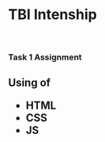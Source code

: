 <h1>TBI Intenship </h1><br>
<h3>Task 1 Assignment</h3>

<h2>Using of <ul><li>HTML</li>
                 <li>CSS</li>
                 <li>JS</li>
</ul>
